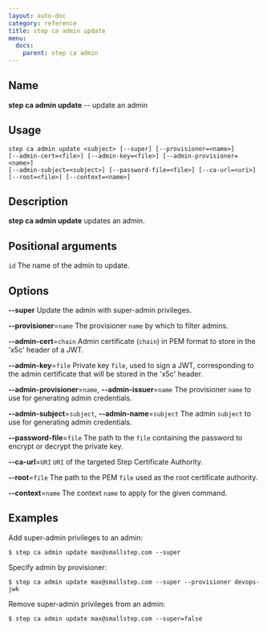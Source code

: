 ```yaml
---
layout: auto-doc
category: reference
title: step ca admin update
menu:
  docs:
    parent: step ca admin
---
```


## Name
**step ca admin update** -- update an admin

## Usage

```raw
step ca admin update <subject> [--super] [--provisioner=<name>]
[--admin-cert=<file>] [--admin-key=<file>] [--admin-provisioner=<name>]
[--admin-subject=<subject>] [--password-file=<file>] [--ca-url=<uri>]
[--root=<file>] [--context=<name>]
```

## Description

**step ca admin update** updates an admin.

## Positional arguments

`id`
The name of the admin to update.

## Options


**--super**
Update the admin with super-admin privileges.

**--provisioner**=`name`
The provisioner `name` by which to filter admins.

**--admin-cert**=`chain`
Admin certificate (`chain`) in PEM format to store in the 'x5c' header of a JWT.

**--admin-key**=`file`
Private key `file`, used to sign a JWT, corresponding to the admin certificate that will
be stored in the 'x5c' header.

**--admin-provisioner**=`name`, **--admin-issuer**=`name`
The provisioner `name` to use for generating admin credentials.

**--admin-subject**=`subject`, **--admin-name**=`subject`
The admin `subject` to use for generating admin credentials.

**--password-file**=`file`
The path to the `file` containing the password to encrypt or decrypt the private key.

**--ca-url**=`URI`
`URI` of the targeted Step Certificate Authority.

**--root**=`file`
The path to the PEM `file` used as the root certificate authority.

**--context**=`name`
The context `name` to apply for the given command.

## Examples

Add super-admin privileges to an admin:
```shell
$ step ca admin update max@smallstep.com --super
```

Specify admin by provisioner:
```shell
$ step ca admin update max@smallstep.com --super --provisioner devops-jwk
```

Remove super-admin privileges from an admin:
```shell
$ step ca admin update max@smallstep.com --super=false
```


